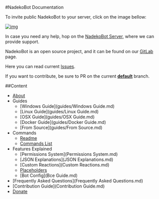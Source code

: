 #NadekoBot Documentation

To invite public NadekoBot to your server, click on the image bellow:

[![img][img]](https://discordapp.com/oauth2/authorize?client_id=170254782546575360&scope=bot&permissions=66186303)

In case you need any help, hop on the [NadekoBot Server][NadekoBot Server], where we can provide support.

NadekoBot is an open source project, and it can be found on our [GitLab][GitLab] page.

Here you can read current [Issues][Issues].

If you want to contribute, be sure to PR on the current **[default][repo]** branch.

##Content
- [About](about.md)
- Guides
	- [Windows Guide](guides/Windows Guide.md)
	- [Linux Guide](guides/Linux Guide.md)
	- [OSX Guide](guides/OSX Guide.md)
	- [Docker Guide](guides/Docker Guide.md)
	- [From Source](guides/From Source.md)
- Commands
	- [Readme](Readme.md)
	- [Commands List][cmd_list]
- Features Explained
	- [Permissions System](Permissions System.md)
	- [JSON Explanations](JSON Explanations.md)
	- [Custom Reactions](Custom Reactions.md)
	- [Placeholders](Placeholders.md)
	- [Bot Config](Bce Guide.md)
- [Frequently Asked Questions](Frequently Asked Questions.md)
- [Contribution Guide](Contribution Guide.md)
- [Donate](Donate.md)

[img]: https://cdn.discordapp.com/attachments/202743183774318593/210580315381563392/discord.png
[NadekoBot Server]: https://discord.gg/nadekobot
[GitLab]: https://gitlab.com/Kwoth/nadekobot
[Issues]: https://gitlab.com/Kwoth/nadekobot/issues
[repo]: https://gitlab.com/Kwoth/nadekobot/tree/1.9
[cmd_list]: https://nadekobot.me/commands
